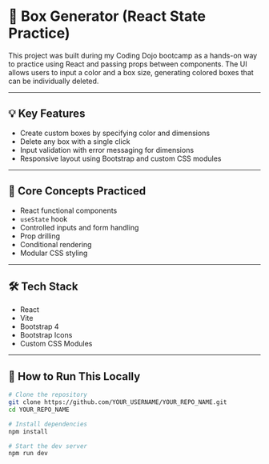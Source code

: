 # 🎨 Box Generator (React State Practice)

This project was built during my Coding Dojo bootcamp as a hands-on way to practice using React and passing props between components. The UI allows users to input a color and a box size, generating colored boxes that can be individually deleted.

---

## 💡 Key Features

- Create custom boxes by specifying color and dimensions
- Delete any box with a single click
- Input validation with error messaging for dimensions
- Responsive layout using Bootstrap and custom CSS modules

---

## 🧠 Core Concepts Practiced

- React functional components
- `useState` hook
- Controlled inputs and form handling
- Prop drilling
- Conditional rendering
- Modular CSS styling

---

## 🛠️ Tech Stack

- React
- Vite
- Bootstrap 4
- Bootstrap Icons
- Custom CSS Modules

---

## 🚀 How to Run This Locally

```bash
# Clone the repository
git clone https://github.com/YOUR_USERNAME/YOUR_REPO_NAME.git
cd YOUR_REPO_NAME

# Install dependencies
npm install

# Start the dev server
npm run dev
